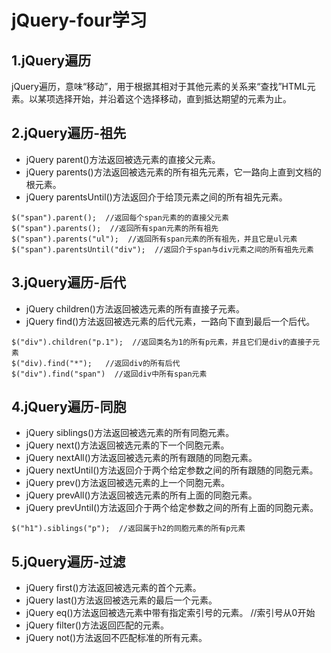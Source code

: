 # jQuery-four学习
## 1.jQuery遍历
jQuery遍历，意味“移动”，用于根据其相对于其他元素的关系来“查找”HTML元素。以某项选择开始，并沿着这个选择移动，直到抵达期望的元素为止。
## 2.jQuery遍历-祖先
- jQuery parent()方法返回被选元素的直接父元素。  
- jQuery parents()方法返回被选元素的所有祖先元素，它一路向上直到文档的根元素。  
- jQuery parentsUntil()方法返回介于给顶元素之间的所有祖先元素。
```
$("span").parent();  //返回每个span元素的的直接父元素
$("span").parents();  //返回所有span元素的所有祖先
$("span").parents("ul");  //返回所有span元素的所有祖先，并且它是ul元素
$("span").parentsUntil("div");  //返回介于span与div元素之间的所有祖先元素
```
## 3.jQuery遍历-后代
- jQuery children()方法返回被选元素的所有直接子元素。  
- jQuery find()方法返回被选元素的后代元素，一路向下直到最后一个后代。
```
$("div").children("p.1");  //返回类名为1的所有p元素，并且它们是div的直接子元素
$("div).find("*");   //返回div的所有后代
$("div").find("span")  //返回div中所有span元素
```
## 4.jQuery遍历-同胞
- jQuery siblings()方法返回被选元素的所有同胞元素。  
- jQuery next()方法返回被选元素的下一个同胞元素。  
- jQuery nextAll()方法返回被选元素的所有跟随的同胞元素。  
- jQuery nextUntil()方法返回介于两个给定参数之间的所有跟随的同胞元素。  
- jQuery prev()方法返回被选元素的上一个同胞元素。  
- jQuery prevAll()方法返回被选元素的所有上面的同胞元素。  
- jQuery prevUntil()方法返回介于两个给定参数之间的所有上面的同胞元素。
```
$("h1").siblings("p");  //返回属于h2的同胞元素的所有p元素
```
## 5.jQuery遍历-过滤
- jQuery first()方法返回被选元素的首个元素。  
- jQuery last()方法返回被选元素的最后一个元素。  
- jQuery eq()方法返回被选元素中带有指定索引号的元素。 //索引号从0开始  
- jQuery filter()方法返回匹配的元素。  
- jQuery not()方法返回不匹配标准的所有元素。
